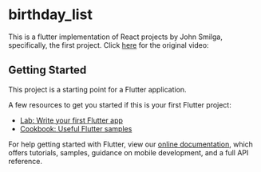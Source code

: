 # birthday_list

This is a flutter implementation of React projects by John Smilga, specifically, the first project.
Click [here](https://www.youtube.com/watch?v=a_7Z7C_JCyo) for the original video: 

## Getting Started

This project is a starting point for a Flutter application.

A few resources to get you started if this is your first Flutter project:

- [Lab: Write your first Flutter app](https://flutter.dev/docs/get-started/codelab)
- [Cookbook: Useful Flutter samples](https://flutter.dev/docs/cookbook)

For help getting started with Flutter, view our
[online documentation](https://flutter.dev/docs), which offers tutorials,
samples, guidance on mobile development, and a full API reference.
